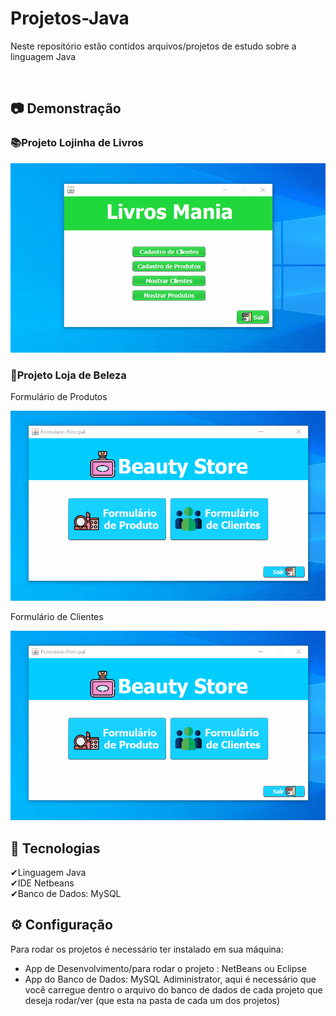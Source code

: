 # Projetos-Java
 Neste repositório estão contidos arquivos/projetos de estudo sobre a linguagem Java
 
<br>
<h2>📷 Demonstração</h2>

<h3>📚Projeto Lojinha de Livros</h3>
<img src="Gif-Projetos/projeto-Loja_Livros.gif">

<br>

<h3>💄Projeto Loja de Beleza</h3>
<p>Formulário de Produtos</p>
<img src="Gif-Projetos/projeto-Loja_Beleza-1.gif">
<p>Formulário de Clientes</p>
<img src="Gif-Projetos/projeto-Loja_Beleza-2.gif">

<br>

<h2>🚀 Tecnologias</h2>
✔Linguagem Java
<br>
✔IDE Netbeans
<br>
✔Banco de Dados: MySQL

<br>

<h2>⚙ Configuração</h2>
<p> Para rodar os projetos é necessário ter instalado em sua máquina:<p>
<ul>
    <li>App de Desenvolvimento/para rodar o projeto : NetBeans ou Eclipse
    </li>
    <li>App do Banco de Dados: MySQL Adiministrator, aqui é necessário que você carregue dentro o arquivo do banco de dados de cada projeto que deseja rodar/ver (que esta na pasta de cada um dos projetos)</li>
</ul>